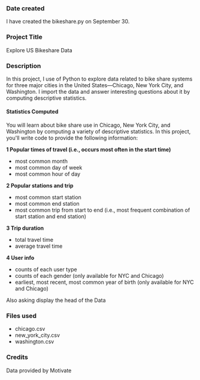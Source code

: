 ### Date created
I have created the bikeshare.py on September 30.

### Project Title
Explore US Bikeshare Data

### Description
In this project, I use of Python to explore data related to bike share systems for three major cities in the United States—Chicago, New York City, and Washington. I import the data and answer interesting questions about it by computing descriptive statistics.

#### Statistics Computed
You will learn about bike share use in Chicago, New York City, and Washington by computing a variety of descriptive statistics. In this project, you'll write code to provide the following information:

**1 Popular times of travel (i.e., occurs most often in the start time)**

- most common month
- most common day of week
- most common hour of day

**2 Popular stations and trip**

- most common start station
- most common end station
- most common trip from start to end (i.e., most frequent combination of start station and end station)

**3 Trip duration**

- total travel time
- average travel time

**4 User info**

- counts of each user type
- counts of each gender (only available for NYC and Chicago)
- earliest, most recent, most common year of birth (only available for NYC and Chicago)

Also asking display the head of the Data

### Files used

- chicago.csv
- new_york_city.csv
- washington.csv

### Credits

Data provided by Motivate
